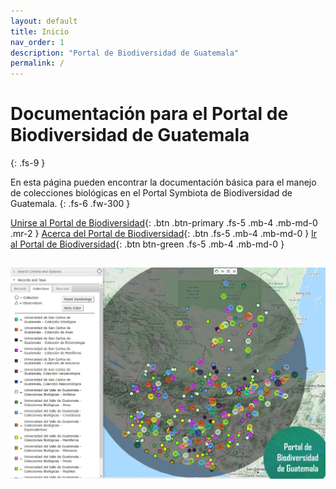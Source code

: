 ```yaml
---
layout: default
title: Inicio
nav_order: 1
description: "Portal de Biodiversidad de Guatemala"
permalink: /
---
```


# Documentación para el Portal de Biodiversidad de Guatemala
{: .fs-9 }

En esta página pueden encontrar la documentación básica para el manejo de colecciones biológicas en el Portal Symbiota de Biodiversidad de Guatemala. 
{: .fs-6 .fw-300 }

[Unirse al Portal de Biodiversidad](https://guatemalaportal.github.io/docs/colecciones/unirse/){: .btn .btn-primary .fs-5 .mb-4 .mb-md-0 .mr-2 } [Acerca del Portal de Biodiversidad](https://guatemalaportal.github.io/docs/acerca/){: .btn .fs-5 .mb-4 .mb-md-0 } 
[Ir al Portal de Biodiversidad](https://biodiversidad.gt){: .btn btn-green .fs-5 .mb-4 .mb-md-0 } 


[<img src="https://github.com/GuatemalaPortal/guatemalaportal.github.io/blob/main/static/MapaColecciones.jpg?raw=true" alt="Logo">](https://biodiversidad.gt/portal/)
---
